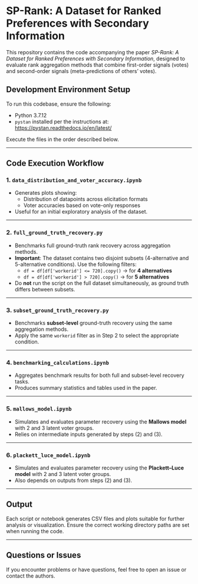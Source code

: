 # SP-Rank: A Dataset for Ranked Preferences with Secondary Information

This repository contains the code accompanying the paper *SP-Rank: A Dataset for Ranked Preferences with Secondary Information*, designed to evaluate rank aggregation methods that combine first-order signals (votes) and second-order signals (meta-predictions of others’ votes).

## Development Environment Setup

To run this codebase, ensure the following:

- Python 3.7.12
- `pystan` installed per the instructions at: https://pystan.readthedocs.io/en/latest/

Execute the files in the order described below.

---

## Code Execution Workflow

### 1. `data_distribution_and_voter_accuracy.ipynb`
- Generates plots showing:
  - Distribution of datapoints across elicitation formats
  - Voter accuracies based on vote-only responses
- Useful for an initial exploratory analysis of the dataset.

---

### 2. `full_ground_truth_recovery.py`
- Benchmarks full ground-truth rank recovery across aggregation methods.
- **Important**: The dataset contains two disjoint subsets (4-alternative and 5-alternative conditions).
  Use the following filters:
  - `df = df[df['workerid'] <= 720].copy()` → for **4 alternatives**
  - `df = df[df['workerid'] > 720].copy()` → for **5 alternatives**
- Do **not** run the script on the full dataset simultaneously, as ground truth differs between subsets.

---

### 3. `subset_ground_truth_recovery.py`
- Benchmarks **subset-level** ground-truth recovery using the same aggregation methods.
- Apply the same `workerid` filter as in Step 2 to select the appropriate condition.

---

### 4. `benchmarking_calculations.ipynb`
- Aggregates benchmark results for both full and subset-level recovery tasks.
- Produces summary statistics and tables used in the paper.

---

### 5. `mallows_model.ipynb`
- Simulates and evaluates parameter recovery using the **Mallows model** with 2 and 3 latent voter groups.
- Relies on intermediate inputs generated by steps (2) and (3).

---

### 6. `plackett_luce_model.ipynb`
- Simulates and evaluates parameter recovery using the **Plackett–Luce model** with 2 and 3 latent voter groups.
- Also depends on outputs from steps (2) and (3).

---

## Output

Each script or notebook generates CSV files and plots suitable for further analysis or visualization. Ensure the correct working directory paths are set when running the code.

---

## Questions or Issues

If you encounter problems or have questions, feel free to open an issue or contact the authors.
